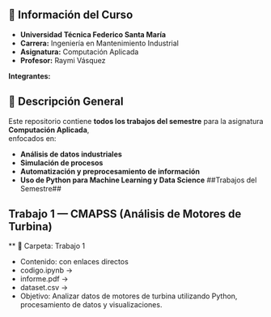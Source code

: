 


## 🏫 Información del Curso

- **Universidad Técnica Federico Santa María**  
- **Carrera:** Ingeniería en Mantenimiento Industrial  
- **Asignatura:** Computación Aplicada  
- **Profesor:** Raymi Vásquez  

**Integrantes:**


## 📌 Descripción General

Este repositorio contiene **todos los trabajos del semestre** para la asignatura **Computación Aplicada**,  
enfocados en:

- **Análisis de datos industriales**
- **Simulación de procesos**
- **Automatización y preprocesamiento de información**
- **Uso de Python para Machine Learning y Data Science**
  ##Trabajos del Semestre##

## Trabajo 1 — CMAPSS (Análisis de Motores de Turbina) ##

** 📁 Carpeta: Trabajo 1
- Contenido: con enlaces directos 
- codigo.ipynb → 
- informe.pdf →
- dataset.csv →
- Objetivo: Analizar datos de motores de turbina utilizando Python, procesamiento de datos y visualizaciones.





